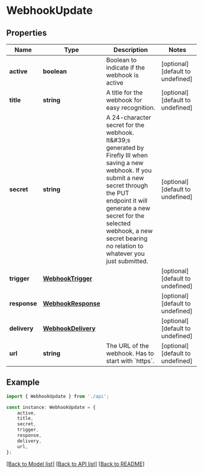 # WebhookUpdate


## Properties

Name | Type | Description | Notes
------------ | ------------- | ------------- | -------------
**active** | **boolean** | Boolean to indicate if the webhook is active | [optional] [default to undefined]
**title** | **string** | A title for the webhook for easy recognition. | [optional] [default to undefined]
**secret** | **string** | A 24-character secret for the webhook. It\&#39;s generated by Firefly III when saving a new webhook. If you submit a new secret through the PUT endpoint it will generate a new secret for the selected webhook, a new secret bearing no relation to whatever you just submitted. | [optional] [default to undefined]
**trigger** | [**WebhookTrigger**](WebhookTrigger.md) |  | [optional] [default to undefined]
**response** | [**WebhookResponse**](WebhookResponse.md) |  | [optional] [default to undefined]
**delivery** | [**WebhookDelivery**](WebhookDelivery.md) |  | [optional] [default to undefined]
**url** | **string** | The URL of the webhook. Has to start with &#x60;https&#x60;. | [optional] [default to undefined]

## Example

```typescript
import { WebhookUpdate } from './api';

const instance: WebhookUpdate = {
    active,
    title,
    secret,
    trigger,
    response,
    delivery,
    url,
};
```

[[Back to Model list]](../README.md#documentation-for-models) [[Back to API list]](../README.md#documentation-for-api-endpoints) [[Back to README]](../README.md)
